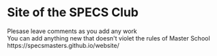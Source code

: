 # Site of the SPECS Club
<p> Plesase leave comments as you add any work
<br>You can add anything new that doesn't violet the rules of Master School
<br>https://specsmasters.github.io/website/</p>
